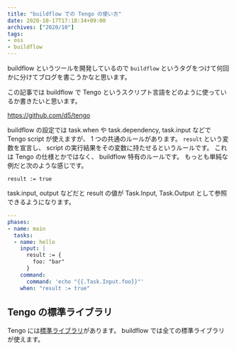 ```yaml
---
title: "buildflow での Tengo の使い方"
date: 2020-10-17T17:18:34+09:00
archives: ["2020/10"]
tags:
- oss
- buildflow
---
```


buildflow というツールを開発しているので `buildflow` というタグをつけて何回かに分けてブログを書こうかなと思います。

この記事では buildflow で Tengo というスクリプト言語をどのように使っているか書きたいと思います。

https://github.com/d5/tengo

buildflow の設定では task.when や task.dependency, task.input などで Tengo script が使えますが、
1 つの共通のルールがあります。
`result` という変数を宣言し、 script の実行結果をその変数に持たせるというルールです。
これは Tengo の仕様とかではなく、 buildflow 特有のルールです。
もっとも単純な例だと次のような感じです。

```
result := true
```

task.input, output などだと result の値が Task.Input, Task.Output として参照できるようになります。

```yaml
---
phases:
- name: main
  tasks:
  - name: hello
    input: |
      result := {
        foo: "bar"
      }
    command:
      command: 'echo "{{.Task.Input.foo}}"'
    when: "result := true"
```

## Tengo の標準ライブラリ

Tengo には[標準ライブラリ](https://github.com/d5/tengo/blob/master/docs/stdlib.md)があります。 
buildflow では全ての標準ライブラリが使えます。
